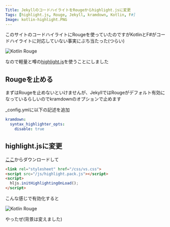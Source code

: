 ```yaml
---
Title: JekyllのコードハイライトをRougeからhighlight.jsに変更
Tags: [highlight.js, Rouge, Jekyll, kramdown, Kotlin, F#]
Image: kotlin-highlight.PNG
---
```


このサイトのコードハイライトにRougeを使っていたのですがKotlinとF#がコードハイライトに対応していない事実にぶち当たった(つらい)

<p class="thumbnail"><img src="/Asset/Image/kotlin-rouge.PNG" alt="Kotlin Rouge" /></p>

なので軽量と噂の[highlight.js](https://highlightjs.org/)を使うことにしました

## Rougeを止める

まずはRougeを止めないといけませんが、JekyllではRougeがデフォルト有効になっているらしいのでkramdownのオプションで止めます

_config.ymlに以下の記述を追加

~~~ yml
kramdown:
  syntax_highlighter_opts:
    disable: true
~~~

## highlight.jsに変更

[ここ](https://highlightjs.org/download/)からダウンロードして

~~~ html
<link rel="stylesheet" href="/css/vs.css">
<script src="/js/highlight.pack.js"></script>
<script>
  hljs.initHighlightingOnLoad();
</script>
~~~

こんな感じで有効化すると

<p class="thumbnail"><img src="/Asset/Image/kotlin-highlight.PNG" alt="Kotlin Rouge" /></p>

やったぜ(背景は変えました)